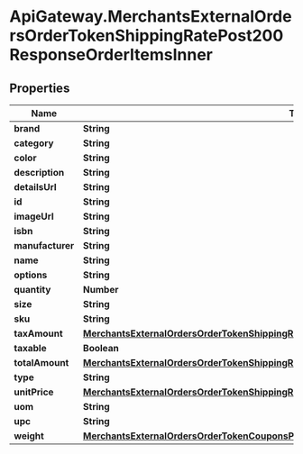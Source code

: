 # ApiGateway.MerchantsExternalOrdersOrderTokenShippingRatePost200ResponseOrderItemsInner

## Properties

Name | Type | Description | Notes
------------ | ------------- | ------------- | -------------
**brand** | **String** |  | 
**category** | **String** |  | 
**color** | **String** |  | 
**description** | **String** |  | 
**detailsUrl** | **String** |  | 
**id** | **String** |  | 
**imageUrl** | **String** |  | 
**isbn** | **String** |  | 
**manufacturer** | **String** |  | 
**name** | **String** |  | 
**options** | **String** |  | 
**quantity** | **Number** |  | 
**size** | **String** |  | 
**sku** | **String** |  | 
**taxAmount** | [**MerchantsExternalOrdersOrderTokenShippingRatePost200ResponseOrderItemsInnerTaxAmount**](MerchantsExternalOrdersOrderTokenShippingRatePost200ResponseOrderItemsInnerTaxAmount.md) |  | [optional] 
**taxable** | **Boolean** |  | 
**totalAmount** | [**MerchantsExternalOrdersOrderTokenShippingRatePost200ResponseOrderItemsInnerTotalAmount**](MerchantsExternalOrdersOrderTokenShippingRatePost200ResponseOrderItemsInnerTotalAmount.md) |  | [optional] 
**type** | **String** |  | 
**unitPrice** | [**MerchantsExternalOrdersOrderTokenShippingRatePost200ResponseOrderItemsInnerTaxAmount**](MerchantsExternalOrdersOrderTokenShippingRatePost200ResponseOrderItemsInnerTaxAmount.md) |  | [optional] 
**uom** | **String** |  | 
**upc** | **String** |  | 
**weight** | [**MerchantsExternalOrdersOrderTokenCouponsPost200ResponseOrderItemsInnerWeight**](MerchantsExternalOrdersOrderTokenCouponsPost200ResponseOrderItemsInnerWeight.md) |  | [optional] 



